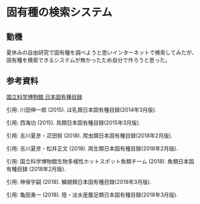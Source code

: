 # 固有種の検索システム

## 動機
夏休みの自由研究で固有種を調べようと思いインターネットで検索してみたが、固有種を検索できるシステムが無かったため自分で作ろうと思った。

## 参考資料
[国立科学博物館 日本固有種目録](https://www.kahaku.go.jp/research/activities/project/hotspot_japan/endemic_list/)

引用: 川田伸一郎 (2015). ほ乳類日本固有種目録(2014年3月版).

引用: 西海功 (2015). 鳥類日本固有種目録(2015年3月版).

引用: 吉川夏彦・疋田努 (2018). 爬虫類日本固有種目録(2018年2月版).

引用: 吉川夏彦・松井正文 (2018). 両生類日本固有種目録(2018年2月版).

引用: 国立科学博物館生物多様性ホットスポット魚類チーム (2018). 魚類日本固有種目録 (2018年2月版).

引用: 神保宇嗣 (2018). 鱗翅類日本固有種目録(2018年3月版).

引用: 亀田勇一 (2018). 陸・淡水産腹足類日本固有種目録(2018年3月版).

